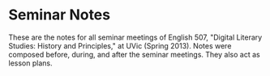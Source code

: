Seminar Notes 
================

These are the notes for all seminar meetings of English 507, "Digital Literary Studies: History and Principles," at UVic (Spring 2013). Notes were composed before, during, and after the seminar meetings. They also act as lesson plans.  